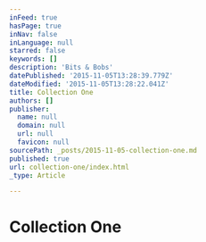```yaml
---
inFeed: true
hasPage: true
inNav: false
inLanguage: null
starred: false
keywords: []
description: 'Bits & Bobs'
datePublished: '2015-11-05T13:28:39.779Z'
dateModified: '2015-11-05T13:28:22.041Z'
title: Collection One
authors: []
publisher:
  name: null
  domain: null
  url: null
  favicon: null
sourcePath: _posts/2015-11-05-collection-one.md
published: true
url: collection-one/index.html
_type: Article

---
```

# Collection One